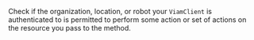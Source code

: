 Check if the organization, location, or robot your `ViamClient` is authenticated to is permitted to perform some action or set of actions on the resource you pass to the method.

